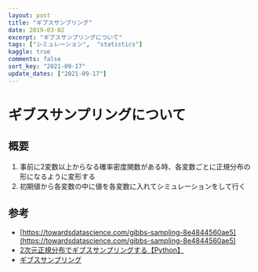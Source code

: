 ```yaml
---
layout: post
title: "ギブスサンプリング"
date: 2019-03-02
excerpt: "ギブスサンプリングについて"
tags: ["シミュレーション",  "statistics"]
kaggle: true
comments: false
sort_key: "2021-09-17"
update_dates: ["2021-09-17"]
---
```


# ギブスサンプリングについて

## 概要
 1. 事前に2変数以上からなる確率密度関数がある時、各変数ごとに正規分布の形になるように変形する
 2. 初期値から各変数の中に値を各変数に入れてシミュレーションをして行く

## 参考
 - [https://towardsdatascience.com/gibbs-sampling-8e4844560ae5](https://towardsdatascience.com/gibbs-sampling-8e4844560ae5)
 - [2次元正規分布でギブスサンプリングする【Python】](https://qiita.com/ManInML/items/2a43028ce9cca2c55905)
 - [ギブスサンプリング](https://ja.wikipedia.org/wiki/%E3%82%AE%E3%83%96%E3%82%B9%E3%82%B5%E3%83%B3%E3%83%97%E3%83%AA%E3%83%B3%E3%82%B0c)
